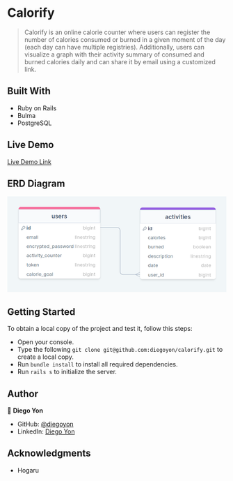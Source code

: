 # Calorify

> Calorify is an online calorie counter where users can register the number of calories consumed or burned in a given moment of the day (each day can have multiple registries). Additionally, users can visualize a graph with their activity summary of consumed and burned calories daily and can share it by email using a customized link.

## Built With

- Ruby on Rails
- Bulma
- PostgreSQL

## Live Demo

[Live Demo Link](https://diego-apps.herokuapp.com/)

## ERD Diagram

![Diagrama de entidad-relación](/diagrama.png)

## Getting Started

To obtain a local copy of the project and test it, follow this steps:

- Open your console.
- Type the following `git clone git@github.com:diegoyon/calorify.git` to create a local copy.
- Run `bundle install` to install all required dependencies.
- Run `rails s` to initialize the server.

## Author

👤 **Diego Yon**

- GitHub: [@diegoyon](https://github.com/diegoyon)
- LinkedIn: [Diego Yon](https://www.linkedin.com/in/diego-yon/)

## Acknowledgments

- Hogaru

